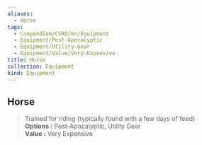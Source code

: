 ```yaml
---
aliases:
  - Horse
tags:
  - Compendium/CSRD/en/Equipment
  - Equipment/Post-Apocalyptic
  - Equipment/Utility-Gear
  - Equipment/Value/Very-Expensive
title: Horse
collection: Equipment
kind: Equipment
---
```

## Horse  
  
>Trained for riding (typically found with a few days of feed)  
> **Options :** Post-Apocalyptic, Utility Gear  
> **Value :** Very Expensive